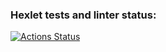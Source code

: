 ### Hexlet tests and linter status:
[![Actions Status](https://github.com/artem-prygin/frontend-project-lvl4/workflows/hexlet-check/badge.svg)](https://github.com/artem-prygin/frontend-project-lvl4/actions)